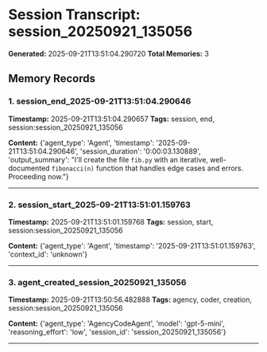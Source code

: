 # Session Transcript: session_20250921_135056

**Generated:** 2025-09-21T13:51:04.290720
**Total Memories:** 3

## Memory Records

### 1. session_end_2025-09-21T13:51:04.290646

**Timestamp:** 2025-09-21T13:51:04.290657
**Tags:** session, end, session:session_20250921_135056

**Content:** {'agent_type': 'Agent', 'timestamp': '2025-09-21T13:51:04.290646', 'session_duration': '0:00:03.130889', 'output_summary': "I'll create the file `fib.py` with an iterative, well-documented `fibonacci(n)` function that handles edge cases and errors. Proceeding now."}

---

### 2. session_start_2025-09-21T13:51:01.159763

**Timestamp:** 2025-09-21T13:51:01.159768
**Tags:** session, start, session:session_20250921_135056

**Content:** {'agent_type': 'Agent', 'timestamp': '2025-09-21T13:51:01.159763', 'context_id': 'unknown'}

---

### 3. agent_created_session_20250921_135056

**Timestamp:** 2025-09-21T13:50:56.482888
**Tags:** agency, coder, creation, session:session_20250921_135056

**Content:** {'agent_type': 'AgencyCodeAgent', 'model': 'gpt-5-mini', 'reasoning_effort': 'low', 'session_id': 'session_20250921_135056'}

---

